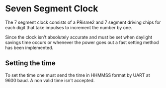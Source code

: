 # Seven Segment Clock
The 7 segment clock consists of a PRisme2 and 7 segment driving chips for each digit that take impulses to increment the number by one.

Since the clock isn't absolutely accurate and must be set when daylight savings time occurs or whenever the power goes out a fast setting method has been implemented.

## Setting the time
To set the time one must send the time in HHMMSS format by UART at 9600 baud. A non valid time isn't accepted.

